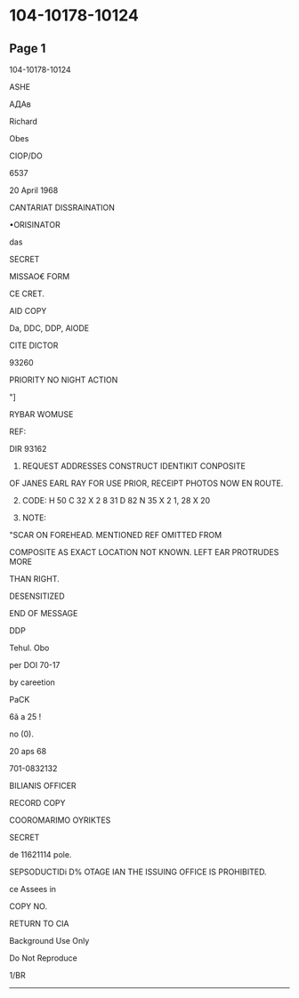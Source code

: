 # 104-10178-10124

## Page 1

104-10178-10124

ASHE

АДАв

Richard

Obes

CIOP/DO

6537

20 April 1968

CANTARIAT DISSRAINATION

•ORISINATOR

das

SECRET

MISSAO€ FORM

CE CRET.

AID COPY

Da, DDC, DDP, AlODE

CITE DICTOR

93260

PRIORITY NO NIGHT ACTION

"]

RYBAR WOMUSE

REF:

DIR 93162

1. REQUEST ADDRESSES CONSTRUCT IDENTIKIT CONPOSITE

OF JANES EARL RAY FOR USE PRIOR, RECEIPT PHOTOS NOW EN ROUTE.

2. CODE: H 50 C 32 X 2 8 31 D 82 N 35 X 2 1, 28 X 20

3. NOTE:

"SCAR ON FOREHEAD. MENTIONED REF OMITTED FROM

COMPOSITE AS EXACT LOCATION NOT KNOWN. LEFT EAR PROTRUDES MORE

THAN RIGHT.

DESENSITIZED

END OF MESSAGE

DDP

Tehul. Obo

per DOI 70-17

by careetion

PaCK

6ã a 25 !

no (0).

20 aps 68

701-0832132

BILIANIS OFFICER

RECORD COPY

COOROMARIMO OYRIKTES

SECRET

de 11621114 pole.

SEPSODUCTIDi D% OTAGE IAN THE ISSUING OFFICE IS PROHIBITED.

ce Assees in

COPY NO.

RETURN TO CIA

Background Use Only

Do Not Reproduce

1/BR

---

